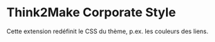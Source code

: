 # Think2Make Corporate Style

Cette extension redéfinit le CSS du thème, p.ex. les couleurs des liens.

